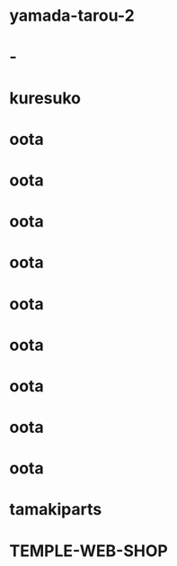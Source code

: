 # yamada-tarou-2
# -
# kuresuko
# oota
# oota
# oota
# oota
# oota
# oota
# oota
# oota
# oota
# tamakiparts
# TEMPLE-WEB-SHOP
